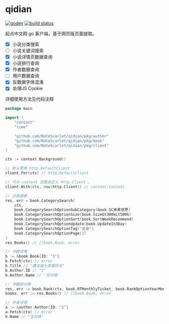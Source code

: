 # qidian

[![godev](https://img.shields.io/static/v1?label=godev&message=reference&color=00add8)](https://pkg.go.dev/github.com/NateScarlet/qidian/pkg)
[![build status](https://github.com/NateScarlet/qidian/workflows/Go/badge.svg)](https://github.com/NateScarlet/qidian/actions)

起点中文网 go 客户端，基于网页版页面提取。

- [x] 小说分类搜索
- [ ] 小说关键词搜索
- [x] 小说详情页数据查询
- [x] 小说排行查询
- [x] 作者数据查询
- [ ] 用户数据查询
- [x] 反数据字体混淆
- [x] 处理JS Cookie

详细使用方法见代码注释

```go
package main

import (
    "context"
    "time"

    "github.com/NateScarlet/qidian/pkg/author"
    "github.com/NateScarlet/qidian/pkg/book"
    "github.com/NateScarlet/qidian/pkg/client"
)

ctx := context.Background()

// 默认使用 http.DefaultClient
client.For(ctx) // http.DefaultClient

// 可对 context 设置自定义 http.Client 。
client.With(ctx, new(http.Client)) // context.Context

// 分类搜索
res, err = book.CategorySearch(
    ctx,
    book.CategorySearchOptionSubCategory(book.SC未来世界)
    book.CategorySearchOptionSize(book.SizeGt300kLt500k)
    book.CategorySearchOptionSort(book.SortWeekRecommend)
    book.CategorySearchOptionUpdate(book.UpdateIn3Day)
    book.CategorySearchOptionTag("变身")
    book.CategorySearchOptionPage(2)
)
res.Books() // []book.Book, error

// 书籍详情
b := &book.Book{ID: "1"}
b.Fetch(ctx) // error
b.Title // "魔法骑士英雄传说"
b.Author.ID // "1"
b.Author.Name // "宝剑锋"

// 书籍排行榜
res, err := book.Rank(ctx, book.RTMonthlyTicket, book.RankOptionYearMonth(2020, time.January))
books, err := res.Books() // []book.Book, error

// 作者详情
a := &author.Author{ID: "1"}
a.Fetch(ctx) // error
b.Name // "宝剑锋"
```
